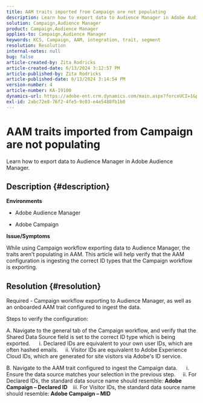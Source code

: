 ```yaml
---
title: AAM traits imported from Campaign are not populating
description: Learn how to export data to Audience Manager in Adobe Audience Manager.
solution: Campaign,Audience Manager
product: Campaign,Audience Manager
applies-to: Campaign,Audience Manager
keywords: KCS, Campaign, AAM, integration, trait, segment
resolution: Resolution
internal-notes: null
bug: false
article-created-by: Zita Rodricks
article-created-date: 6/13/2024 3:12:57 PM
article-published-by: Zita Rodricks
article-published-date: 6/13/2024 3:14:54 PM
version-number: 4
article-number: KA-19100
dynamics-url: https://adobe-ent.crm.dynamics.com/main.aspx?forceUCI=1&pagetype=entityrecord&etn=knowledgearticle&id=1b364764-9729-ef11-840a-002248084fbb
exl-id: 2abc72e8-76f2-4fe5-9c03-e4e5488fb1b0
---
```

# AAM traits imported from Campaign are not populating


Learn how to export data to Audience Manager in Adobe Audience Manager.

## Description {#description}


<b>Environments</b>

- Adobe Audience Manager

- Adobe Campaign

<b>Issue/Symptoms</b>

While using Campaign workflow exporting data to Audience Manager, the traits aren't populating in AAM. This article will help verify that the AAM configuration is ingesting the correct ID types that the Campaign workflow is exporting.


## Resolution {#resolution}


Required - Campaign workflow exporting to Audience Manager, as well as an onboarded AAM trait configured to ingest the data. 

Steps to verify the configuration:

A. Navigate to the general tab of the Campaign workflow, and verify that the Shared Data Source field is set to the correct ID type which is being exported.
     i. Declared IDs are equivalent to your own user IDs, which are often hashed emails.
    ii. Visitor IDs are equivalent to Adobe Experience Cloud IDs, which are generated for site visitors via Adobe's ID service.

B. Navigate to the AAM trait configured to ingest the Campaign data.
     i. Ensure the data source matches your selection in the previous step.
    ii. For Declared IDs, the standard data source name should resemble: <b>A</b><b>dobe Campaign – Declared ID
 </b>  iii. For Visitor IDs, the standard data source name should resemble: <b>Adobe Campaign – MID</b>
